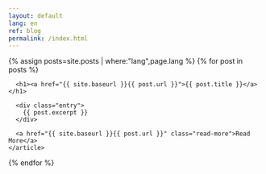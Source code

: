 ```yaml
---
layout: default
lang: en
ref: blog
permalink: /index.html
---
```


<div class="posts">
  {% assign posts=site.posts | where:"lang",page.lang %}
  {% for post in posts %}
    <article class="post">

      <h1><a href="{{ site.baseurl }}{{ post.url }}">{{ post.title }}</a></h1>

      <div class="entry">
        {{ post.excerpt }}
      </div>

      <a href="{{ site.baseurl }}{{ post.url }}" class="read-more">Read More</a>
    </article>
  {% endfor %}
</div>